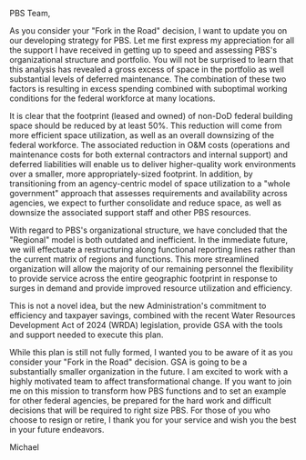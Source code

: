 PBS Team,

As you consider your "Fork in the Road" decision, I want to update you on our developing strategy for PBS. Let me first express my appreciation for all the support I have received in getting up to speed and assessing PBS's organizational structure and portfolio. You will not be surprised to learn that this analysis has revealed a gross excess of space in the portfolio as well substantial levels of deferred maintenance. The combination of these two factors is resulting in excess spending combined with suboptimal working conditions for the federal workforce at many locations. 

It is clear that the footprint (leased and owned) of non-DoD federal building space should be reduced by at least 50%. This reduction will come from more efficient space utilization, as well as an overall downsizing of the federal workforce. The associated reduction in O&M costs (operations and maintenance costs for both external contractors and internal support) and deferred liabilities will enable us to deliver higher-quality work environments over a smaller, more appropriately-sized footprint. In addition, by transitioning from an agency-centric model of space utilization to a "whole government" approach that assesses requirements and availability across agencies, we expect to further consolidate and reduce space, as well as downsize the associated support staff and other PBS resources.

With regard to PBS's organizational structure, we have concluded that the "Regional" model is both outdated and inefficient. In the immediate future, we will effectuate a restructuring along functional reporting lines rather than the current matrix of regions and functions. This more streamlined organization will allow the majority of our remaining personnel the flexibility to provide service across the entire geographic footprint in response to surges in demand and provide improved resource utilization and
efficiency.

This is not a novel idea, but the new Administration's commitment to efficiency and taxpayer savings, combined with the recent Water Resources Development Act of 2024 (WRDA) legislation, provide GSA with the tools and support needed to execute this plan.

While this plan is still not fully formed, I wanted you to be aware of it as you consider your "Fork in the Road" decision. GSA is going to be a substantially smaller organization in the future. I am excited to work with a highly motivated team to affect transformational change. If you want to join me on this mission to transform how PBS functions and to set an example for other federal agencies, be prepared for the hard work and difficult decisions that will be required to right size PBS. For those of you who choose to resign or retire, I thank you for your service and wish you the best in your future endeavors.

Michael
